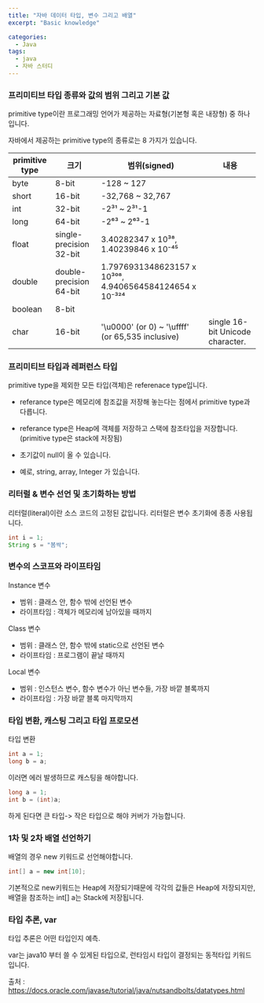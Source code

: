 ```yaml
---
title: "자바 데이터 타입, 변수 그리고 배열"
excerpt: "Basic knowledge"

categories:
  - Java
tags:
  - java
  - 자바 스터디
---
```



### 프리미티브 타입 종류와 값의 범위 그리고 기본 값
primitive type이란 프로그래밍 언어가 제공하는 자료형(기본형 혹은 내장형) 중 하나입니다.

자바에서 제공하는 primitive type의 종류로는 8 가지가 있습니다.

|primitive type|크기|범위(signed)|내용|
|------|---|---|---|
|byte |8-bit|-128 ~ 127|
|short|16-bit|-32,768 ~ 32,767|
|int|32-bit|-2³¹ ~ 2³¹-1|
|long|64-bit|-2⁶³ ~ 2⁶³-1|
|float|single-precision 32-bit|3.40282347 x 10³⁸, 1.40239846 x 10⁻⁴⁵|
|double|double-precision 64-bit|1.7976931348623157 x 10³⁰⁸, 4.9406564584124654 x 10⁻³²⁴|
|boolean|8-bit|||
|char|16-bit|'\u0000' (or 0) ~ '\uffff' (or 65,535 inclusive)|single 16-bit Unicode character.|



### 프리미티브 타입과 레퍼런스 타입
primitive type을 제외한 모든 타입(객체)은 referenace type입니다.

* referance type은 메모리에 참조값을 저장해 놓는다는 점에서 primitive type과 다릅니다.
* referance type은 Heap에 객체를 저장하고 스택에 참조타입을 저장합니다. (primitive type은 stack에 저장됨)

* 초기값이 null이 올 수 있습니다.
* 예로, string, array, Integer 가 있습니다.

### 리터럴 & 변수 선언 및 초기화하는 방법
리터럴(literal)이란 소스 코드의 고정된 값입니다.
리터럴은 변수 초기화에 종종 사용됩니다.
```java
int i = 1;
String s = "봄싹";
```

### 변수의 스코프와 라이프타임
Instance 변수 
  * 범위 : 클래스 안, 함수 밖에 선언된 변수
  * 라이프타임 : 객체가 메모리에 남아있을 때까지

Class 변수
  * 범위 : 클래스 안, 함수 밖에 static으로 선언된 변수
  * 라이프타임 : 프로그램이 끝날 때까지

Local 변수
  * 범위 : 인스턴스 변수, 함수 변수가 아닌 변수들, 가장 바깥 블록까지
  * 라이프타임 : 가장 바깥 블록 마지막까지 
### 타입 변환, 캐스팅 그리고 타입 프로모션
타입 변환
```java
int a = 1;
long b = a;
```
이러면 에러 발생하므로 캐스팅을 해야합니다.
```java
long a = 1;
int b = (int)a;
```
하게 된다면 큰 타입-> 작은 타입으로 해야 커버가 가능합니다.
### 1차 및 2차 배열 선언하기
배열의 경우 new 키워드로 선언해야합니다.
```java
int[] a = new int[10];
```
기본적으로 new키워드는 Heap에 저장되기때문에 각각의 값들은 Heap에 저장되지만, 배열을 참조하는 int[] a는 Stack에 저장됩니다.

### 타입 추론, var
타입 추론은 어떤 타입인지 예측.

var는 java10 부터 쓸 수 있게된 타입으로, 런타임시 타입이 결정되는 동적타입 키워드입니다.


출처 : https://docs.oracle.com/javase/tutorial/java/nutsandbolts/datatypes.html 